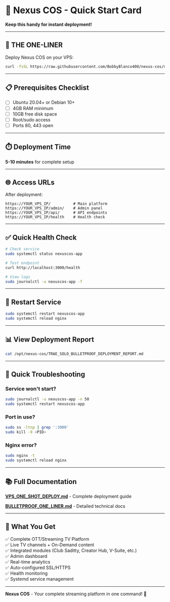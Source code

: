 # 🚀 Nexus COS - Quick Start Card

**Keep this handy for instant deployment!**

---

## 🎯 THE ONE-LINER

Deploy Nexus COS on your VPS:

```bash
curl -fsSL https://raw.githubusercontent.com/BobbyBlanco400/nexus-cos/main/launch-bulletproof.sh | sudo bash
```

---

## 📋 Prerequisites Checklist

- [ ] Ubuntu 20.04+ or Debian 10+
- [ ] 4GB RAM minimum
- [ ] 10GB free disk space
- [ ] Root/sudo access
- [ ] Ports 80, 443 open

---

## ⏱️ Deployment Time

**5-10 minutes** for complete setup

---

## 🌐 Access URLs

After deployment:

```
https://YOUR_VPS_IP/          # Main platform
https://YOUR_VPS_IP/admin/    # Admin panel
https://YOUR_VPS_IP/api/      # API endpoints
https://YOUR_VPS_IP/health    # Health check
```

---

## ✅ Quick Health Check

```bash
# Check service
sudo systemctl status nexuscos-app

# Test endpoint
curl http://localhost:3000/health

# View logs
sudo journalctl -u nexuscos-app -f
```

---

## 🔄 Restart Service

```bash
sudo systemctl restart nexuscos-app
sudo systemctl reload nginx
```

---

## 📊 View Deployment Report

```bash
cat /opt/nexus-cos/TRAE_SOLO_BULLETPROOF_DEPLOYMENT_REPORT.md
```

---

## 🐛 Quick Troubleshooting

### Service won't start?
```bash
sudo journalctl -u nexuscos-app -n 50
sudo systemctl restart nexuscos-app
```

### Port in use?
```bash
sudo ss -ltnp | grep ':3000'
sudo kill -9 <PID>
```

### Nginx error?
```bash
sudo nginx -t
sudo systemctl reload nginx
```

---

## 📚 Full Documentation

**[VPS_ONE_SHOT_DEPLOY.md](VPS_ONE_SHOT_DEPLOY.md)** - Complete deployment guide

**[BULLETPROOF_ONE_LINER.md](BULLETPROOF_ONE_LINER.md)** - Detailed technical docs

---

## 🎉 What You Get

✅ Complete OTT/Streaming TV Platform  
✅ Live TV channels + On-Demand content  
✅ Integrated modules (Club Saditty, Creator Hub, V-Suite, etc.)  
✅ Admin dashboard  
✅ Real-time analytics  
✅ Auto-configured SSL/HTTPS  
✅ Health monitoring  
✅ Systemd service management  

---

**Nexus COS** - Your complete streaming platform in one command! 🚀

